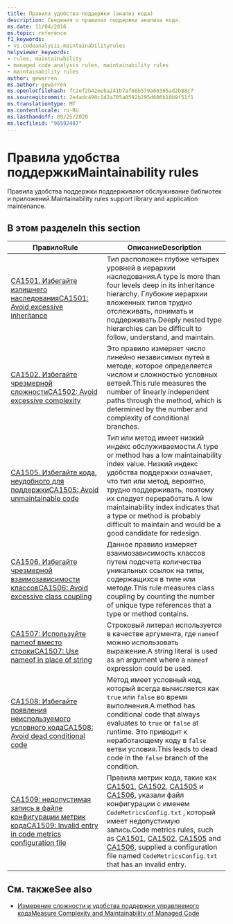 ```yaml
---
title: Правила удобства поддержки (анализ кода)
description: Сведения о правилах поддержки анализа кода.
ms.date: 11/04/2016
ms.topic: reference
f1_keywords:
- vs.codeanalysis.maintainabilityrules
helpviewer_keywords:
- rules, maintainability
- managed code analysis rules, maintainability rules
- maintainability rules
author: gewarren
ms.author: gewarren
ms.openlocfilehash: fc2ef2b42eeba241b7af66b579a60365ad2b88c7
ms.sourcegitcommit: 2e4adc490c1d2a705a0592b295d606b10b9f51f1
ms.translationtype: MT
ms.contentlocale: ru-RU
ms.lasthandoff: 09/25/2020
ms.locfileid: "96592407"
---
```

# <a name="maintainability-rules"></a><span data-ttu-id="53943-103">Правила удобства поддержки</span><span class="sxs-lookup"><span data-stu-id="53943-103">Maintainability rules</span></span>

<span data-ttu-id="53943-104">Правила удобства поддержки поддерживают обслуживание библиотек и приложений.</span><span class="sxs-lookup"><span data-stu-id="53943-104">Maintainability rules support library and application maintenance.</span></span>

## <a name="in-this-section"></a><span data-ttu-id="53943-105">В этом разделе</span><span class="sxs-lookup"><span data-stu-id="53943-105">In this section</span></span>

| <span data-ttu-id="53943-106">Правило</span><span class="sxs-lookup"><span data-stu-id="53943-106">Rule</span></span> | <span data-ttu-id="53943-107">Описание</span><span class="sxs-lookup"><span data-stu-id="53943-107">Description</span></span> |
|-----------|-----------------------------------|
| [<span data-ttu-id="53943-108">CA1501. Избегайте излишнего наследования</span><span class="sxs-lookup"><span data-stu-id="53943-108">CA1501: Avoid excessive inheritance</span></span>](ca1501.md) | <span data-ttu-id="53943-109">Тип расположен глубже четырех уровней в иерархии наследования.</span><span class="sxs-lookup"><span data-stu-id="53943-109">A type is more than four levels deep in its inheritance hierarchy.</span></span> <span data-ttu-id="53943-110">Глубокие иерархии вложенных типов трудно отслеживать, понимать и поддерживать.</span><span class="sxs-lookup"><span data-stu-id="53943-110">Deeply nested type hierarchies can be difficult to follow, understand, and maintain.</span></span> |
| [<span data-ttu-id="53943-111">CA1502. Избегайте чрезмерной сложности</span><span class="sxs-lookup"><span data-stu-id="53943-111">CA1502: Avoid excessive complexity</span></span>](ca1502.md) | <span data-ttu-id="53943-112">Это правило измеряет число линейно независимых путей в методе, которое определяется числом и сложностью условных ветвей.</span><span class="sxs-lookup"><span data-stu-id="53943-112">This rule measures the number of linearly independent paths through the method, which is determined by the number and complexity of conditional branches.</span></span> |
| [<span data-ttu-id="53943-113">CA1505. Избегайте кода, неудобного для поддержки</span><span class="sxs-lookup"><span data-stu-id="53943-113">CA1505: Avoid unmaintainable code</span></span>](ca1505.md) | <span data-ttu-id="53943-114">Тип или метод имеет низкий индекс обслуживаемости.</span><span class="sxs-lookup"><span data-stu-id="53943-114">A type or method has a low maintainability index value.</span></span> <span data-ttu-id="53943-115">Низкий индекс удобства поддержки означает, что тип или метод, вероятно, трудно поддерживать, поэтому их следует переработать.</span><span class="sxs-lookup"><span data-stu-id="53943-115">A low maintainability index indicates that a type or method is probably difficult to maintain and would be a good candidate for redesign.</span></span> |
| [<span data-ttu-id="53943-116">CA1506. Избегайте чрезмерной взаимозависимости классов</span><span class="sxs-lookup"><span data-stu-id="53943-116">CA1506: Avoid excessive class coupling</span></span>](ca1506.md) | <span data-ttu-id="53943-117">Данное правило измеряет взаимозависимость классов путем подсчета количества уникальных ссылок на типы, содержащихся в типе или методе.</span><span class="sxs-lookup"><span data-stu-id="53943-117">This rule measures class coupling by counting the number of unique type references that a type or method contains.</span></span> |
| [<span data-ttu-id="53943-118">CA1507: Используйте nameof вместо строки</span><span class="sxs-lookup"><span data-stu-id="53943-118">CA1507: Use nameof in place of string</span></span>](ca1507.md) | <span data-ttu-id="53943-119">Строковый литерал используется в качестве аргумента, где `nameof` можно использовать выражение.</span><span class="sxs-lookup"><span data-stu-id="53943-119">A string literal is used as an argument where a `nameof` expression could be used.</span></span> |
| [<span data-ttu-id="53943-120">CA1508: Избегайте появления неиспользуемого условного кода</span><span class="sxs-lookup"><span data-stu-id="53943-120">CA1508: Avoid dead conditional code</span></span>](ca1508.md) | <span data-ttu-id="53943-121">Метод имеет условный код, который всегда вычисляется как `true` или `false` во время выполнения.</span><span class="sxs-lookup"><span data-stu-id="53943-121">A method has conditional code that always evaluates to `true` or `false` at runtime.</span></span> <span data-ttu-id="53943-122">Это приводит к неработающему коду в `false` ветви условия.</span><span class="sxs-lookup"><span data-stu-id="53943-122">This leads to dead code in the `false` branch of the condition.</span></span> |
| [<span data-ttu-id="53943-123">CA1509: недопустимая запись в файле конфигурации метрик кода</span><span class="sxs-lookup"><span data-stu-id="53943-123">CA1509: Invalid entry in code metrics configuration file</span></span>](ca1509.md) | <span data-ttu-id="53943-124">Правила метрик кода, такие как [CA1501](ca1501.md), [CA1502](ca1502.md), [CA1505](ca1505.md) и [CA1506](ca1506.md), указали файл конфигурации с именем `CodeMetricsConfig.txt` , который имеет недопустимую запись.</span><span class="sxs-lookup"><span data-stu-id="53943-124">Code metrics rules, such as [CA1501](ca1501.md), [CA1502](ca1502.md), [CA1505](ca1505.md) and [CA1506](ca1506.md), supplied a configuration file named `CodeMetricsConfig.txt` that has an invalid entry.</span></span> |

## <a name="see-also"></a><span data-ttu-id="53943-125">См. также</span><span class="sxs-lookup"><span data-stu-id="53943-125">See also</span></span>

- [<span data-ttu-id="53943-126">Измерение сложности и удобства поддержки управляемого кода</span><span class="sxs-lookup"><span data-stu-id="53943-126">Measure Complexity and Maintainability of Managed Code</span></span>](/visualstudio/code-quality/code-metrics-values)
